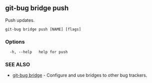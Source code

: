 ## git-bug bridge push

Push updates.

```
git-bug bridge push [NAME] [flags]
```

### Options

```
  -h, --help   help for push
```

### SEE ALSO

* [git-bug bridge](git-bug_bridge.md)	 - Configure and use bridges to other bug trackers.

